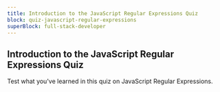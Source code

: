 ```yaml
---
title: Introduction to the JavaScript Regular Expressions Quiz
block: quiz-javascript-regular-expressions
superBlock: full-stack-developer
---
```


## Introduction to the JavaScript Regular Expressions Quiz

Test what you've learned in this quiz on JavaScript Regular Expressions.

